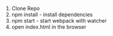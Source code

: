 1. Clone Repo
2. npm install - install dependencies
3. npm start - start webpack with watcher
4. open index.html in the browser
